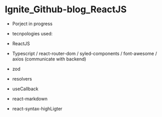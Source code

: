 # Ignite_Github-blog_ReactJS

- Porject in progress

- tecnpologies used: 
- ReactJS 
- Typescript / react-router-dom / syled-components / font-awesome / axios (communicate with backend)
- zod
- resolvers
- useCallback
- react-markdown
- react-syntax-highLigter
